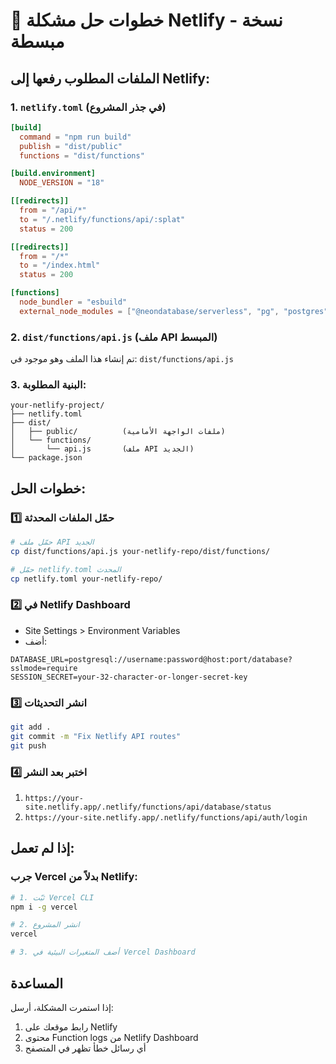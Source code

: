 # 🚀 خطوات حل مشكلة Netlify - نسخة مبسطة

## الملفات المطلوب رفعها إلى Netlify:

### 1. `netlify.toml` (في جذر المشروع)
```toml
[build]
  command = "npm run build"
  publish = "dist/public"
  functions = "dist/functions"

[build.environment]
  NODE_VERSION = "18"

[[redirects]]
  from = "/api/*"
  to = "/.netlify/functions/api/:splat"
  status = 200

[[redirects]]
  from = "/*"
  to = "/index.html"
  status = 200

[functions]
  node_bundler = "esbuild"
  external_node_modules = ["@neondatabase/serverless", "pg", "postgres"]
```

### 2. `dist/functions/api.js` (ملف API المبسط)
تم إنشاء هذا الملف وهو موجود في: `dist/functions/api.js`

### 3. البنية المطلوبة:
```
your-netlify-project/
├── netlify.toml
├── dist/
│   ├── public/          (ملفات الواجهة الأمامية)
│   └── functions/
│       └── api.js       (ملف API الجديد)
└── package.json
```

## خطوات الحل:

### 1️⃣ حمّل الملفات المحدثة
```bash
# حمّل ملف API الجديد
cp dist/functions/api.js your-netlify-repo/dist/functions/

# حمّل netlify.toml المحدث
cp netlify.toml your-netlify-repo/
```

### 2️⃣ في Netlify Dashboard
- Site Settings > Environment Variables
- أضف:
```
DATABASE_URL=postgresql://username:password@host:port/database?sslmode=require
SESSION_SECRET=your-32-character-or-longer-secret-key
```

### 3️⃣ انشر التحديثات
```bash
git add .
git commit -m "Fix Netlify API routes"
git push
```

### 4️⃣ اختبر بعد النشر
1. `https://your-site.netlify.app/.netlify/functions/api/database/status`
2. `https://your-site.netlify.app/.netlify/functions/api/auth/login`

## إذا لم تعمل:

### جرب Vercel بدلاً من Netlify:
```bash
# 1. ثبّت Vercel CLI
npm i -g vercel

# 2. انشر المشروع
vercel

# 3. أضف المتغيرات البيئية في Vercel Dashboard
```

## المساعدة
إذا استمرت المشكلة، أرسل:
1. رابط موقعك على Netlify
2. محتوى Function logs من Netlify Dashboard
3. أي رسائل خطأ تظهر في المتصفح